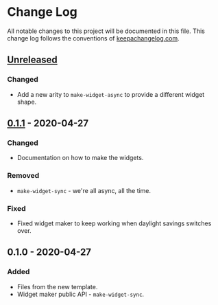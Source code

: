 # Change Log
All notable changes to this project will be documented in this file. This change log follows the conventions of [keepachangelog.com](http://keepachangelog.com/).

## [Unreleased]
### Changed
- Add a new arity to `make-widget-async` to provide a different widget shape.

## [0.1.1] - 2020-04-27
### Changed
- Documentation on how to make the widgets.

### Removed
- `make-widget-sync` - we're all async, all the time.

### Fixed
- Fixed widget maker to keep working when daylight savings switches over.

## 0.1.0 - 2020-04-27
### Added
- Files from the new template.
- Widget maker public API - `make-widget-sync`.

[Unreleased]: https://github.com/your-name/dockerclj/compare/0.1.1...HEAD
[0.1.1]: https://github.com/your-name/dockerclj/compare/0.1.0...0.1.1
